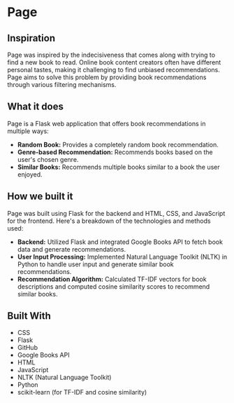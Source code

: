 # Page

## Inspiration

Page was inspired by the indecisiveness that comes along with trying to find a new book to read. Online book content creators often have different personal tastes, making it challenging to find unbiased recommendations. Page aims to solve this problem by providing book recommendations through various filtering mechanisms.

## What it does

Page is a Flask web application that offers book recommendations in multiple ways:
- **Random Book:** Provides a completely random book recommendation.
- **Genre-based Recommendation:** Recommends books based on the user's chosen genre.
- **Similar Books:** Recommends multiple books similar to a book the user enjoyed.

## How we built it

Page was built using Flask for the backend and HTML, CSS, and JavaScript for the frontend. Here's a breakdown of the technologies and methods used:
- **Backend:** Utilized Flask and integrated Google Books API to fetch book data and generate recommendations.
- **User Input Processing:** Implemented Natural Language Toolkit (NLTK) in Python to handle user input and generate similar book recommendations.
- **Recommendation Algorithm:** Calculated TF-IDF vectors for book descriptions and computed cosine similarity scores to recommend similar books.


## Built With

- CSS
- Flask
- GitHub
- Google Books API
- HTML
- JavaScript
- NLTK (Natural Language Toolkit)
- Python
- scikit-learn (for TF-IDF and cosine similarity)
